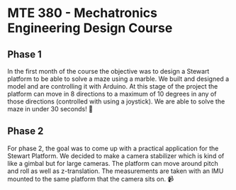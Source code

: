 # MTE 380 - Mechatronics Engineering Design Course

## Phase 1
In the first month of the course the objective was to design a Stewart platform to be able to solve a maze using a marble. We built and designed a model and are controlling it with Arduino. At this stage of the project the platform can move in 8 directions to a maximum of 10 degrees in any of those directions (controlled with using a joystick). We are able to solve the maze in under 30 seconds! :tada:

## Phase 2
For phase 2, the goal was to come up with a practical application for the Stewart Platform. We decided to make a camera stabilizer  which is kind of like a gimbal but for large cameras. The platform can move around pitch and roll as well as z-translation. The measurements are taken with an IMU mounted to the same platform that the camera sits on. :video_camera: